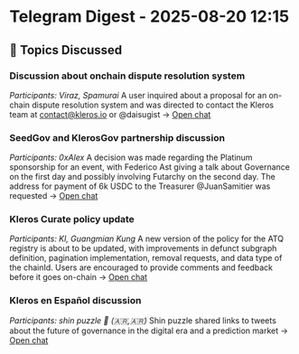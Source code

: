 # Telegram Digest - 2025-08-20 12:15

## 💬 Topics Discussed
### Discussion about onchain dispute resolution system
*Participants: Viraz, Spamurai*
A user inquired about a proposal for an on-chain dispute resolution system and was directed to contact the Kleros team at contact@kleros.io or @daisugist
→ [Open chat](https://t.me/kleros)

### SeedGov and KlerosGov partnership discussion
*Participants: 0xAlex*
A decision was made regarding the Platinum sponsorship for an event, with Federico Ast giving a talk about Governance on the first day and possibly involving Futarchy on the second day. The address for payment of 6k USDC to the Treasurer @JuanSamitier was requested
→ [Open chat](tg://resolve?domain=2151094298)

### Kleros Curate policy update
*Participants: Kl, Guangmian Kung*
A new version of the policy for the ATQ registry is about to be updated, with improvements in defunct subgraph definition, pagination implementation, removal requests, and data type of the chainId. Users are encouraged to provide comments and feedback before it goes on-chain
→ [Open chat](https://t.me/KlerosCurate)

### Kleros en Español discussion
*Participants: shin puzzle 🦞 (🇦🇷,🇦🇷)*
Shin puzzle shared links to tweets about the future of governance in the digital era and a prediction market
→ [Open chat](https://t.me/klerosespanol)

